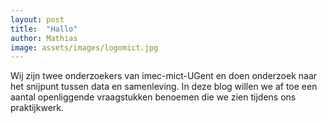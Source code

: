 ```yaml
---
layout: post
title:  "Hallo"
author: Mathias
image: assets/images/logomict.jpg
---
```

Wij zijn twee onderzoekers van imec-mict-UGent en doen onderzoek naar het snijpunt tussen data en samenleving. In deze blog willen we af toe een aantal openliggende vraagstukken benoemen die we zien tijdens ons praktijkwerk.

